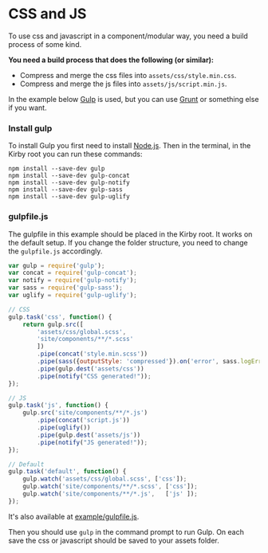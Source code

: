 # CSS and JS

To use css and javascript in a component/modular way, you need a build process of some kind.

**You need a build process that does the following (or similar):**

- Compress and merge the css files into `assets/css/style.min.css`.
- Compress and merge the js files into `assets/js/script.min.js`.

In the example below [Gulp](https://gulpjs.com/) is used, but you can use [Grunt](https://gruntjs.com/) or something else if you want.

### Install gulp

To install Gulp you first need to install [Node.js](https://nodejs.org/en/). Then in the terminal, in the Kirby root you can run these commands:

```text
npm install --save-dev gulp
npm install --save-dev gulp-concat
npm install --save-dev gulp-notify
npm install --save-dev gulp-sass
npm install --save-dev gulp-uglify
```

### gulpfile.js

The gulpfile in this example should be placed in the Kirby root. It works on the default setup. If you change the folder structure, you need to change the `gulpfile.js` accordingly.

```js
var gulp = require('gulp');
var concat = require('gulp-concat');
var notify = require('gulp-notify');
var sass = require('gulp-sass');
var uglify = require('gulp-uglify');

// CSS
gulp.task('css', function() {
    return gulp.src([
        'assets/css/global.scss',
        'site/components/**/*.scss'
        ])
        .pipe(concat('style.min.scss'))
        .pipe(sass({outputStyle: 'compressed'}).on('error', sass.logError))
        .pipe(gulp.dest('assets/css'))
        .pipe(notify("CSS generated!"));
});

// JS
gulp.task('js', function() {
    gulp.src('site/components/**/*.js')
        .pipe(concat('script.js'))
        .pipe(uglify())
        .pipe(gulp.dest('assets/js'))
        .pipe(notify("JS generated!"));
});

// Default
gulp.task('default', function() {
    gulp.watch('assets/css/global.scss', ['css']);
    gulp.watch('site/components/**/*.scss', ['css']);
    gulp.watch('site/components/**/*.js',   ['js' ]);
});
```

It's also available at [example/gulpfile.js](example/gulpfile.js).

Then you should use `gulp` in the command prompt to run Gulp. On each save the css or javascript should be saved to your assets folder.